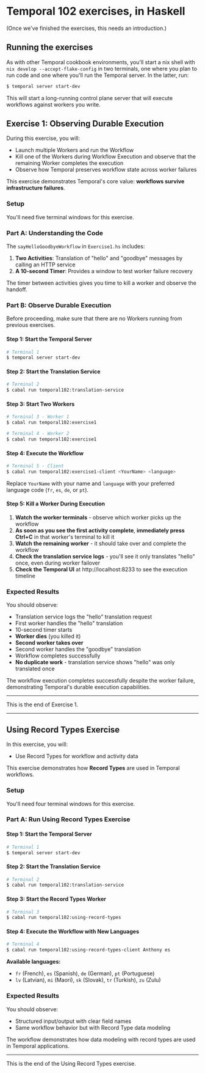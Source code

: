 # Temporal 102 exercises, in Haskell

(Once we've finished the exercises, this needs an introduction.)

## Running the exercises

As with other Temporal cookbook environments, you'll start a nix shell
with `nix develop --accept-flake-config` in two terminals, one where you
plan to run code and one where you'll run the Temporal server. In the
latter, run:

```bash
$ temporal server start-dev
```

This will start a long-running control plane server that will execute
workflows against workers you write.

## Exercise 1: Observing Durable Execution

During this exercise, you will:

* Launch multiple Workers and run the Workflow
* Kill one of the Workers during Workflow Execution and observe that the remaining Worker completes the execution
* Observe how Temporal preserves workflow state across worker failures

This exercise demonstrates Temporal's core value: **workflows survive infrastructure failures**.

### Setup

You'll need five terminal windows for this exercise.

### Part A: Understanding the Code

The `sayHelloGoodbyeWorkflow` in `Exercise1.hs` includes:

1. **Two Activities**: Translation of "hello" and "goodbye" messages by calling an HTTP service
2. **A 10-second Timer**: Provides a window to test worker failure recovery

The timer between activities gives you time to kill a worker and observe the handoff.

### Part B: Observe Durable Execution

Before proceeding, make sure that there are no Workers running from previous exercises.

#### Step 1: Start the Temporal Server
```bash
# Terminal 1
$ temporal server start-dev
```

#### Step 2: Start the Translation Service
```bash
# Terminal 2
$ cabal run temporal102:translation-service
```

#### Step 3: Start Two Workers
```bash
# Terminal 3 - Worker 1
$ cabal run temporal102:exercise1
```

```bash
# Terminal 4 - Worker 2  
$ cabal run temporal102:exercise1
```

#### Step 4: Execute the Workflow
```bash
# Terminal 5 - Client
$ cabal run temporal102:exercise1-client <YourName> <language>
```

Replace `YourName` with your name and `language` with your preferred language code (`fr`, `es`, `de`, or `pt`).

#### Step 5: Kill a Worker During Execution

1. **Watch the worker terminals** - observe which worker picks up the workflow
2. **As soon as you see the first activity complete**, **immediately press Ctrl+C** in that worker's terminal to kill it
3. **Watch the remaining worker** - it should take over and complete the workflow
4. **Check the translation service logs** - you'll see it only translates "hello" once, even during worker failover
5. **Check the Temporal UI** at http://localhost:8233 to see the execution timeline

### Expected Results

You should observe:
- Translation service logs the "hello" translation request
- First worker handles the "hello" translation
- 10-second timer starts
- **Worker dies** (you killed it)
- **Second worker takes over**
- Second worker handles the "goodbye" translation  
- Workflow completes successfully
- **No duplicate work** - translation service shows "hello" was only translated once

The workflow execution completes successfully despite the worker failure, demonstrating Temporal's durable execution capabilities.

---

This is the end of Exercise 1.

---

## Using Record Types Exercise

In this exercise, you will:

* Use Record Types for workflow and activity data

This exercise demonstrates how **Record Types** are used in Temporal workflows.

### Setup

You'll need four terminal windows for this exercise.

### Part A: Run Using Record Types Exercise

#### Step 1: Start the Temporal Server
```bash
# Terminal 1
$ temporal server start-dev
```

#### Step 2: Start the Translation Service
```bash
# Terminal 2
$ cabal run temporal102:translation-service
```

#### Step 3: Start the Record Types Worker
```bash
# Terminal 3
$ cabal run temporal102:using-record-types
```

#### Step 4: Execute the Workflow with New Languages
```bash
# Terminal 4
$ cabal run temporal102:using-record-types-client Anthony es
```

**Available languages:**
- `fr` (French), `es` (Spanish), `de` (German), `pt` (Portuguese)
- `lv` (Latvian), `mi` (Maori), `sk` (Slovak), `tr` (Turkish), `zu` (Zulu)

### Expected Results

You should observe:
- Structured input/output with clear field names
- Same workflow behavior but with Record Type data modeling

The workflow demonstrates how data modeling with record types are used in Temporal applications.

---

This is the end of the Using Record Types exercise.